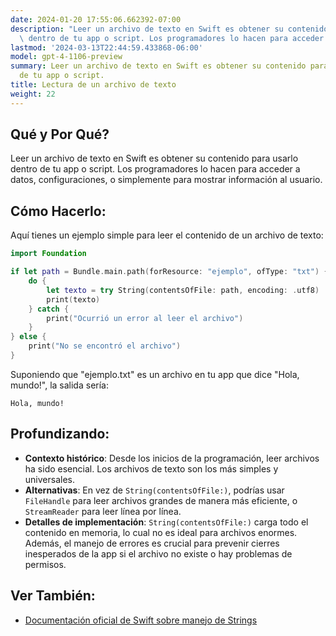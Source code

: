 ```yaml
---
date: 2024-01-20 17:55:06.662392-07:00
description: "Leer un archivo de texto en Swift es obtener su contenido para usarlo\
  \ dentro de tu app o script. Los programadores lo hacen para acceder a datos,\u2026"
lastmod: '2024-03-13T22:44:59.433868-06:00'
model: gpt-4-1106-preview
summary: Leer un archivo de texto en Swift es obtener su contenido para usarlo dentro
  de tu app o script.
title: Lectura de un archivo de texto
weight: 22
---
```


## Qué y Por Qué?
Leer un archivo de texto en Swift es obtener su contenido para usarlo dentro de tu app o script. Los programadores lo hacen para acceder a datos, configuraciones, o simplemente para mostrar información al usuario.

## Cómo Hacerlo:
Aquí tienes un ejemplo simple para leer el contenido de un archivo de texto:

```Swift
import Foundation

if let path = Bundle.main.path(forResource: "ejemplo", ofType: "txt") {
    do {
        let texto = try String(contentsOfFile: path, encoding: .utf8)
        print(texto)
    } catch {
        print("Ocurrió un error al leer el archivo")
    }
} else {
    print("No se encontró el archivo")
}
```

Suponiendo que "ejemplo.txt" es un archivo en tu app que dice "Hola, mundo!", la salida sería:
```
Hola, mundo!
```

## Profundizando:
- **Contexto histórico**: Desde los inicios de la programación, leer archivos ha sido esencial. Los archivos de texto son los más simples y universales.
- **Alternativas**: En vez de `String(contentsOfFile:)`, podrías usar `FileHandle` para leer archivos grandes de manera más eficiente, o `StreamReader` para leer línea por línea.
- **Detalles de implementación**: `String(contentsOfFile:)` carga todo el contenido en memoria, lo cual no es ideal para archivos enormes. Además, el manejo de errores es crucial para prevenir cierres inesperados de la app si el archivo no existe o hay problemas de permisos.

## Ver También:
- [Documentación oficial de Swift sobre manejo de Strings](https://developer.apple.com/documentation/swift/string)
